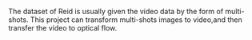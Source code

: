 The dataset of Reid is usually given the video data by the form of multi-shots.
This project can transform multi-shots images to video,and then transfer the video to optical flow. 
